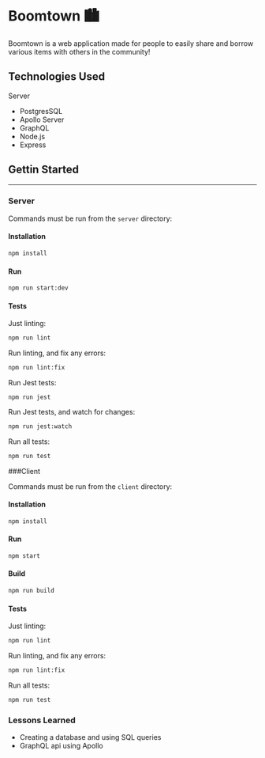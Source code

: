# Boomtown 🏙

Boomtown is a web application made for people to easily share and borrow various items with others in the community!

## Technologies Used

Server

- PostgresSQL
- Apollo Server
- GraphQL
- Node.js
- Express

## Gettin Started

---

### Server

Commands must be run from the `server` directory:

#### Installation

```bash
npm install
```

#### Run

```bash
npm run start:dev
```

#### Tests

Just linting:

```bash
npm run lint
```

Run linting, and fix any errors:

```bash
npm run lint:fix
```

Run Jest tests:

```
npm run jest
```

Run Jest tests, and watch for changes:

```bash
npm run jest:watch
```

Run all tests:

```bash
npm run test
```

###Client

Commands must be run from the `client` directory:

#### Installation

```bash
npm install
```

#### Run

```bash
npm start
```

#### Build

```bash
npm run build
```

#### Tests

Just linting:

```bash
npm run lint
```

Run linting, and fix any errors:

```bash
npm run lint:fix
```

Run all tests:

```bash
npm run test
```

### Lessons Learned

- Creating a database and using SQL queries
- GraphQL api using Apollo
